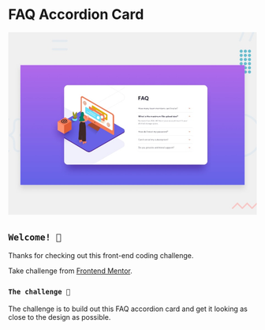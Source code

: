 # FAQ Accordion Card

![Design preview for the Four card feature section coding challenge](./design/desktop-preview.jpg)

## `Welcome! 👋`

Thanks for checking out this front-end coding challenge.

Take challenge from [Frontend Mentor](https://www.frontendmentor.io).

### `The challenge 🚀`

The challenge is to build out this FAQ accordion card and get it looking as close to the design as possible.